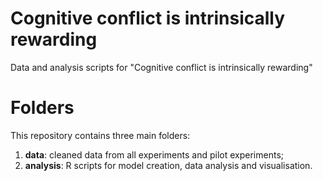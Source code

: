 # Cognitive conflict is intrinsically rewarding
Data and analysis scripts for "Cognitive conflict is intrinsically rewarding"

# Folders
This repository contains three main folders:
1. **data**: cleaned data from all experiments and pilot experiments;
2. **analysis**: R scripts for model creation, data analysis and visualisation.
